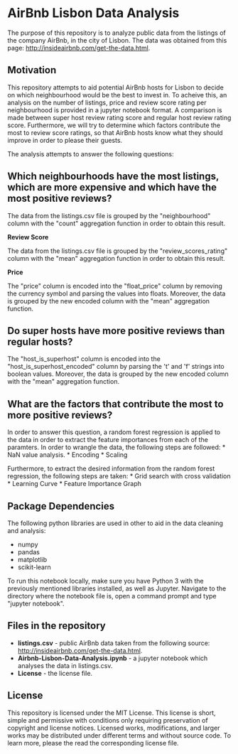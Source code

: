 # AirBnb Lisbon Data Analysis

The purpose of this repository is to analyze public data from the listings of the company AirBnb, in the city of Lisbon. 
The data was obtained from this page: http://insideairbnb.com/get-the-data.html.

## Motivation

This repository attempts to aid potential AirBnb hosts for Lisbon to decide on which neighbourhood would be the best to invest in. To acheive this, an analysis on the number of listings, price and review score rating per neighbourhood is provided in a jupyter notebook format. A comparison is made between super host review rating score and regular host review rating score. Furthermore, we will try to determine which factors contribute the most to review score ratings, so that AirBnb hosts know what they should improve in order to please their guests.

The analysis attempts to answer the following questions:

## Which neighbourhoods have the most listings, which are more expensive and which have the most positive reviews?

The data from the listings.csv file is grouped by the "neighbourhood" column with the "count" aggregation function
in order to obtain this result.

**Review Score** 

The data from the listings.csv file is grouped by the "review_scores_rating" column with the "mean" aggregation function
in order to obtain this result.

**Price**

The "price" column is encoded into the "float_price" column by removing the currency symbol and parsing the values into floats.
Moreover, the data is grouped by the new encoded column with the "mean" aggregation function.

## Do super hosts have more positive reviews than regular hosts?

The "host_is_superhost" column is encoded into the "host_is_superhost_encoded" column by parsing the 't' and 'f' strings into boolean values.
Moreover, the data is grouped by the new encoded column with the "mean" aggregation function.

## What are the factors that contribute the most to more positive reviews?

In order to answer this question, a random forest regression is applied to the data in order to extract the feature importances from each of the paramters.
In order to wrangle the data, the following steps are followed:
	* NaN value analysis.
	* Encoding
	* Scaling
	
Furthermore, to extract the desired information from the random forest regression, the following steps are taken:
	* Grid search with cross validation
	* Learning Curve
	* Feature Importance Graph
	

## Package Dependencies

The following python libraries are used in other to aid in the data cleaning and analysis:

* numpy
* pandas
* matplotlib
* scikit-learn

To run this notebook locally, make sure you have Python 3 with the previously mentioned libraries installed, as well as Jupyter.
Navigate to the directory where the notebook file is, open a command prompt and type "jupyter notebook".

## Files in the repository

* **listings.csv** - public AirBnb data taken from the following source: http://insideairbnb.com/get-the-data.html.
* **Airbnb-Lisbon-Data-Analysis.ipynb** - a jupyter notebook which analyses the data in listings.csv.
* **License** - the license file.

## License

This repository is licensed under the MIT License. This license is short, simple and permissive with conditions only requiring preservation of copyright and license notices. Licensed works, modifications, and larger works may be distributed under different terms and without source code. To learn more, please the read the corresponding license file.






